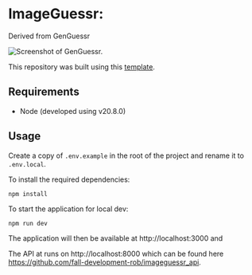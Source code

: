# ImageGuessr: 
Derived from GenGuessr

![Screenshot of GenGuessr.](/genguessr.png)

This repository was built using this [template](https://github.com/digitros/nextjs-fastapi).

## Requirements

* Node (developed using v20.8.0)

## Usage

Create a copy of `.env.example` in the root of the project and rename it to `.env.local`.

To install the required dependencies:

```
npm install
```

To start the application for local dev:

```
npm run dev
```

The application will then be available at http://localhost:3000 and 

The API at runs on http://localhost:8000 which can be found here https://github.com/fall-development-rob/imageguessr_api.


